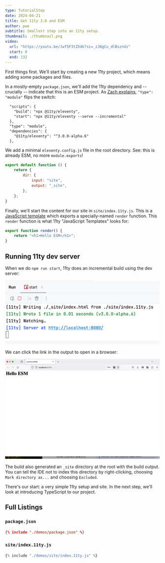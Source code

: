 ```yaml
---
type: TutorialStep
date: 2024-04-21
title: Get 11ty 3.0 and ESM
author: pwe
subtitle: Smallest step into an 11ty setup.
thumbnail: ./thumbnail.png
video:
  url: "https://youtu.be/Jwf5F3tZX4k?si=_zJ8gCu_dlBszndz"
  start: 0
  end: 132
---
```


First things first. We'll start by creating a new 11ty project, which means adding some packages and files.

In a mostly-empty `package.json`, we'll add the 11ty dependency and -- crucially -- indicate that this is an ESM
project. As [Zach explains](https://www.11ty.dev/blog/canary-eleventy-v3/#new-features-and-a-short-upgrade-guide), `"type": "module"` flips the switch:

```
  "scripts": {
    "build": "npx @11ty/eleventy",
    "start": "npx @11ty/eleventy --serve --incremental"
  },
  "type": "module",
  "dependencies": {
    "@11ty/eleventy": "^3.0.0-alpha.6"
  },
```

We add a minimal `eleventy.config.js` file in the root directory. See: this is already ESM, no more `module.exports`!

```javascript
export default function () {
	return {
		dir: {
			input: "site",
			output: "_site",
		},
	};
}
```

Finally, we'll start the content for our site in `site/index.11ty.js`. This is
a [JavaScript template](https://www.11ty.dev/docs/languages/javascript/) which exports a specially-named `render`
function. This `render` function is what 11ty "JavaScript Templates" looks for:

```javascript
export function render() {
	return "<h1>Hello ESM</h1>";
}
```

## Running 11ty dev server

When we do `npm run start`, 11ty does an incremental build using the dev server:

![Running the dev server](01a.png)

We can click the link in the output to open in a browser:

![Viewing the site in the dev server URL](./01b.png)

The build also generated an `_site` directory at the root with the build output. You can tell the IDE not to index this
directory by right-clicking, choosing `Mark directory as...` and choosing `Excluded`.

There's our start: a very simple 11ty setup and site. In the next step, we'll look at introducing TypeScript to our project.

## Full Listings

### `package.json`

```json
{% include "./demos/package.json" %}
```

### `site/index.11ty.js`

```javascript
{% include "./demos/site/index.11ty.js" %}
```
